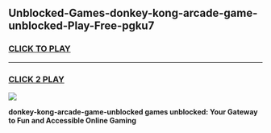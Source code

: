 
## Unblocked-Games-donkey-kong-arcade-game-unblocked-Play-Free-pgku7
<h3>
<a href="https://premium76.site?title=donkey-kong-arcade-game-unblocked&ref=15A">CLICK TO PLAY</a></h3>
<hr>

<h3>
<a href="https://premium76.site?title=donkey-kong-arcade-game-unblocked&ref=15A">CLICK 2 PLAY</a>
  
</h3>

<a href="https://premium76.site?title=donkey-kong-arcade-game-unblocked&ref=15A"><img src="https://clearcache.store/games.png"></a>


**donkey-kong-arcade-game-unblocked games unblocked: Your Gateway to Fun and Accessible Online Gaming**
